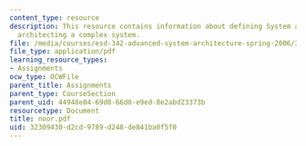 ```yaml
---
content_type: resource
description: This resource contains information about defining System architecture,
  architecting a complex system.
file: /media/courses/esd-342-advanced-system-architecture-spring-2006/32309430d2cd9789d248de841ba0f5f0_noor.pdf
file_type: application/pdf
learning_resource_types:
- Assignments
ocw_type: OCWFile
parent_title: Assignments
parent_type: CourseSection
parent_uid: 44948e84-69d8-66d0-e9ed-8e2abd23373b
resourcetype: Document
title: noor.pdf
uid: 32309430-d2cd-9789-d248-de841ba0f5f0
---
```

